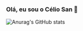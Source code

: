 ### Olá, eu sou o Célio San 👋

![Anurag's GitHub stats](https://github-readme-stats.vercel.app/api?San736yet=anuraghazra&show_icons=true)
